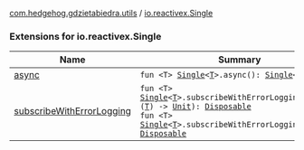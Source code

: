 [com.hedgehog.gdzietabiedra.utils](../index.md) / [io.reactivex.Single](./index.md)

### Extensions for io.reactivex.Single

| Name | Summary |
|---|---|
| [async](async.md) | `fun <T> `[`Single`](http://reactivex.io/RxJava/javadoc/io/reactivex/Single.html)`<`[`T`](async.md#T)`>.async(): `[`Single`](http://reactivex.io/RxJava/javadoc/io/reactivex/Single.html)`<`[`T`](async.md#T)`>` |
| [subscribeWithErrorLogging](subscribe-with-error-logging.md) | `fun <T> `[`Single`](http://reactivex.io/RxJava/javadoc/io/reactivex/Single.html)`<`[`T`](subscribe-with-error-logging.md#T)`>.subscribeWithErrorLogging(onNext: (`[`T`](subscribe-with-error-logging.md#T)`) -> `[`Unit`](https://kotlinlang.org/api/latest/jvm/stdlib/kotlin/-unit/index.html)`): `[`Disposable`](http://reactivex.io/RxJava/javadoc/io/reactivex/disposables/Disposable.html)<br>`fun <T> `[`Single`](http://reactivex.io/RxJava/javadoc/io/reactivex/Single.html)`<`[`T`](subscribe-with-error-logging.md#T)`>.subscribeWithErrorLogging(): `[`Disposable`](http://reactivex.io/RxJava/javadoc/io/reactivex/disposables/Disposable.html) |

